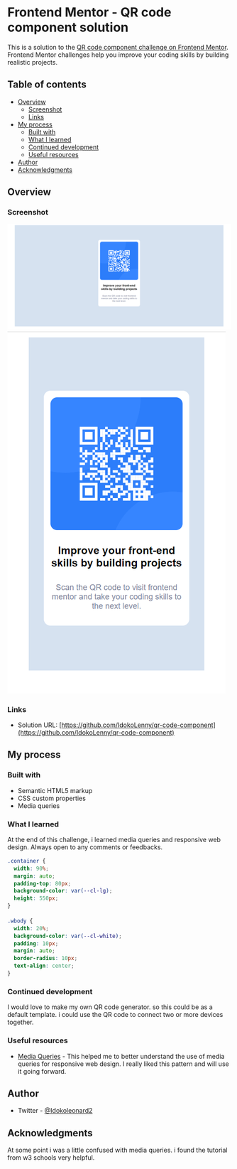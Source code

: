 # Frontend Mentor - QR code component solution

This is a solution to the [QR code component challenge on Frontend Mentor](https://www.frontendmentor.io/challenges/qr-code-component-iux_sIO_H). Frontend Mentor challenges help you improve your coding skills by building realistic projects.

## Table of contents

- [Overview](#overview)
  - [Screenshot](#screenshot)
  - [Links](#links)
- [My process](#my-process)
  - [Built with](#built-with)
  - [What I learned](#what-i-learned)
  - [Continued development](#continued-development)
  - [Useful resources](#useful-resources)
- [Author](#author)
- [Acknowledgments](#acknowledgments)

## Overview

### Screenshot

![screenshot](/images/desktopview.png)
![screenshot](/images/mobileview.png)

### Links

- Solution URL: [https://github.com/IdokoLenny/qr-code-component](https://github.com/IdokoLenny/qr-code-component)

## My process

### Built with

- Semantic HTML5 markup
- CSS custom properties
- Media queries

### What I learned

At the end of this challenge, i learned media queries and responsive web design. Always open to any comments or feedbacks.

```css
.container {
  width: 90%;
  margin: auto;
  padding-top: 80px;
  background-color: var(--cl-lg);
  height: 550px;
}

.wbody {
  width: 20%;
  background-color: var(--cl-white);
  padding: 10px;
  margin: auto;
  border-radius: 10px;
  text-align: center;
}
```

### Continued development

I would love to make my own QR code generator. so this could be as a default template. i could use the QR code to connect two or more devices together.

### Useful resources

- [Media Queries](https://www.Masterschool.com) - This helped me to better understand the use of media queries for responsive web design. I really liked this pattern and will use it going forward.

## Author

- Twitter - [@Idokoleonard2](https://www.twitter.com/idokoleonard2)

## Acknowledgments

At some point i was a little confused with media queries. i found the tutorial from w3 schools very helpful.
